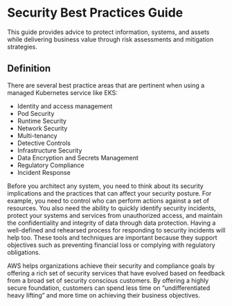 # Security Best Practices Guide
This guide provides advice to protect information, systems, and assets while delivering business value through risk assessments and mitigation strategies.

## Definition
There are several best practice areas that are pertinent when using a managed Kubernetes service like EKS:

+ Identity and access management 
+ Pod Security
+ Runtime Security
+ Network Security
+ Multi-tenancy
+ Detective Controls
+ Infrastructure Security
+ Data Encryption and Secrets Management
+ Regulatory Compliance
+ Incident Response

Before you architect any system, you need to think about its security implications and the practices that can affect your security posture. For example, you need to control who can perform actions against a set of resources. You also need the ability to quickly identify security incidents, protect your systems and services from unauthorized access, and maintain the confidentiality and integrity of data through data protection. Having a well-defined and rehearsed process for responding to security incidents will help too. These tools and techniques are important because they support objectives such as preventing financial loss or complying with regulatory obligations.

AWS helps organizations achieve their security and compliance goals by offering a rich set of security services that have evolved based on feedback from a broad set of security conscious customers. By offering a highly secure foundation, customers can spend less time on “undifferentiated heavy lifting” and more time on achieving their business objectives. 